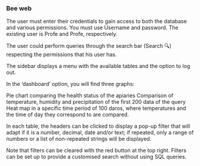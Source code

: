 ### Bee web
The user must enter their credentials to gain access to both the database and various permissions. You must use Username and password. The existing user is Profe and Profe, respectively. 



The user could perform queries through the search bar (Search 🔍) respecting the permissions that his user has.



The sidebar displays a menu with the available tables and the option to log out.


In the ‘dashboard’ option, you will find three graphs: 

Pie chart comparing the health status of the apiaries
Comparison of temperature, humidity and precipitation of the first 200 data of the query 
Heat map in a specific time period of 100 daros, where temperatures and the time of day they correspond to are compared.



In each table, the headers can be clicked to display a pop-up filter that will adapt if it is a number, decimal, date and/or text; if repeated, only a range of numbers or a list of non-repeated strings will be displayed.



Note that filters can be cleared with the red button at the top right. Filters can be set up to provide a customised search without using SQL queries.
